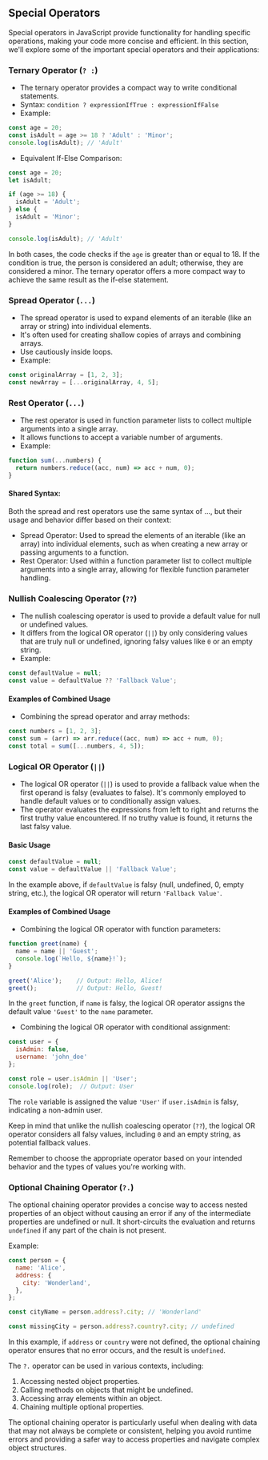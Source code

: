 ## Special Operators

Special operators in JavaScript provide functionality for handling specific operations, making your code more concise
and efficient. In this section, we'll explore some of the important special operators and their applications:

### Ternary Operator (`? :`)

- The ternary operator provides a compact way to write conditional statements.
- Syntax: `condition ? expressionIfTrue : expressionIfFalse`
- Example:

```javascript
const age = 20;
const isAdult = age >= 18 ? 'Adult' : 'Minor';
console.log(isAdult); // 'Adult'
```

- Equivalent If-Else Comparison:

```javascript
const age = 20;
let isAdult;

if (age >= 18) {
  isAdult = 'Adult';
} else {
  isAdult = 'Minor';
}

console.log(isAdult); // 'Adult'
``` 

In both cases, the code checks if the `age` is greater than or equal to 18. If the condition is true, the person is
considered an adult; otherwise, they are considered a minor. The ternary operator offers a more compact way to
achieve the same result as the if-else statement.

### Spread Operator (`...`)

- The spread operator is used to expand elements of an iterable (like an array or string) into individual elements.
- It's often used for creating shallow copies of arrays and combining arrays.
- Use cautiously inside loops.
- Example:

```javascript
const originalArray = [1, 2, 3];
const newArray = [...originalArray, 4, 5];
```

### Rest Operator (`...`)

- The rest operator is used in function parameter lists to collect multiple arguments into a single array.
- It allows functions to accept a variable number of arguments.
- Example:

```javascript
function sum(...numbers) {
  return numbers.reduce((acc, num) => acc + num, 0);
}
```

#### Shared Syntax:

Both the spread and rest operators use the same syntax of ..., but their usage and behavior differ based on their
context:

- Spread Operator: Used to spread the elements of an iterable (like an array) into individual elements, such as when
  creating a new array or passing arguments to a function.
- Rest Operator: Used within a function parameter list to collect multiple arguments into a single array, allowing for
  flexible function parameter handling.

### Nullish Coalescing Operator (`??`)

- The nullish coalescing operator is used to provide a default value for null or undefined values.
- It differs from the logical OR operator (`||`) by only considering values that are truly null or undefined,
  ignoring falsy values like `0` or an empty string.
- Example:

```javascript
const defaultValue = null;
const value = defaultValue ?? 'Fallback Value';
```

#### Examples of Combined Usage

- Combining the spread operator and array methods:

```javascript
const numbers = [1, 2, 3];
const sum = (arr) => arr.reduce((acc, num) => acc + num, 0);
const total = sum([...numbers, 4, 5]);
```

### Logical OR Operator (`||`)

- The logical OR operator (`||`) is used to provide a fallback value when the first operand is falsy (evaluates to false). It's commonly employed to handle default values or to conditionally assign values.
- The operator evaluates the expressions from left to right and returns the first truthy value encountered. If no truthy value is found, it returns the last falsy value.

#### Basic Usage

```javascript
const defaultValue = null;
const value = defaultValue || 'Fallback Value';
```

In the example above, if `defaultValue` is falsy (null, undefined, 0, empty string, etc.), the logical OR operator will return `'Fallback Value'`.

#### Examples of Combined Usage

- Combining the logical OR operator with function parameters:

```javascript
function greet(name) {
  name = name || 'Guest';
  console.log(`Hello, ${name}!`);
}

greet('Alice');    // Output: Hello, Alice!
greet();           // Output: Hello, Guest!
```

In the `greet` function, if `name` is falsy, the logical OR operator assigns the default value `'Guest'` to the `name` parameter.

- Combining the logical OR operator with conditional assignment:

```javascript
const user = {
  isAdmin: false,
  username: 'john_doe'
};

const role = user.isAdmin || 'User';
console.log(role);  // Output: User
```

The `role` variable is assigned the value `'User'` if `user.isAdmin` is falsy, indicating a non-admin user.

Keep in mind that unlike the nullish coalescing operator (`??`), the logical OR operator considers all falsy values, including `0` and an empty string, as potential fallback values.

Remember to choose the appropriate operator based on your intended behavior and the types of values you're working with.

### Optional Chaining Operator (`?.`)

The optional chaining operator provides a concise way to access nested properties of an object without causing an error
if any of the intermediate properties are undefined or null. It short-circuits the evaluation and returns `undefined` if
any part of the chain is not present.

Example:

```javascript
const person = {
  name: 'Alice',
  address: {
    city: 'Wonderland',
  },
};

const cityName = person.address?.city; // 'Wonderland'

const missingCity = person.address?.country?.city; // undefined
```

In this example, if `address` or `country` were not defined, the optional chaining operator ensures that no error
occurs, and the result is `undefined`.

The `?.` operator can be used in various contexts, including:

1. Accessing nested object properties.
2. Calling methods on objects that might be undefined.
3. Accessing array elements within an object.
4. Chaining multiple optional properties.

The optional chaining operator is particularly useful when dealing with data that may not always be complete or
consistent, helping you avoid runtime errors and providing a safer way to access properties and navigate complex object
structures.
